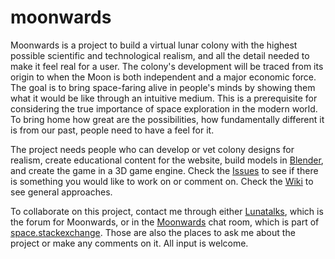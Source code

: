# moonwards
Moonwards is a project to build a virtual lunar colony with the highest possible scientific and technological realism, and all the detail needed to make it feel real for a user. 
The colony's development will be traced from its origin to when the Moon is both independent and a major economic force. The goal is to bring space-faring alive in people's minds by showing them what it would be like through an intuitive medium. This is a prerequisite for considering the true importance of space exploration in the modern world. To bring home how great are the possibilities, how fundamentally different it is from our past, people need to have a feel for it.

The project needs people who can develop or vet colony designs for realism, create educational content for the website, build models in <a href="https://www.blender.org/">Blender</a>, and create the game in a 3D game engine. Check the [Issues](https://github.com/briligg/moonwards/issues) to see if there is something you would like to work on or comment on. Check the [Wiki](https://github.com/briligg/moonwards/wiki) to see general approaches.

To collaborate on this project, contact me through either <a href="http://moonwards.com/forum/">Lunatalks</a>, which is the forum for Moonwards, or in the <a href="http://chat.stackexchange.com/rooms/37071/moonwards">Moonwards</a> chat room, which is part of <a href="https://space.stackexchange.com/">space.stackexchange</a>. Those are also the places to ask me about the project or make any comments on it. All input is welcome.
